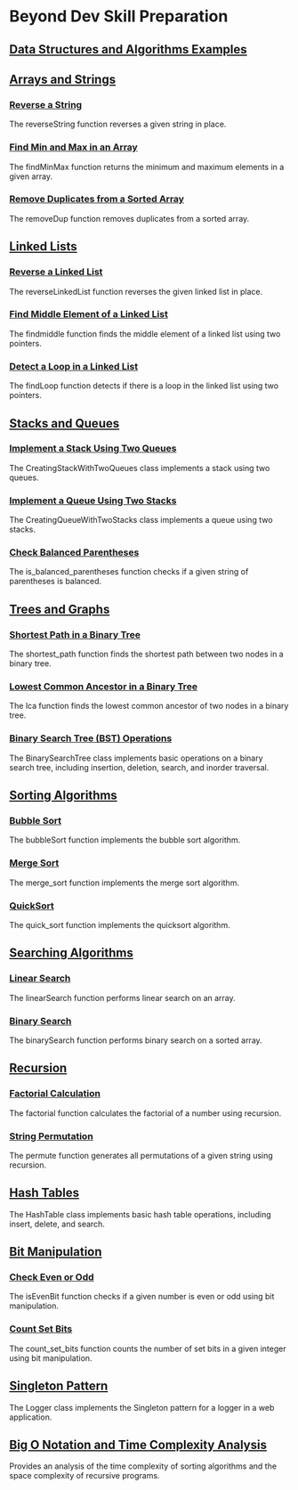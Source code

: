 <h1>Beyond Dev Skill Preparation</h1>

<u><b><h2>Data Structures and Algorithms Examples</h2></b></u>

<u><b><h2>Arrays and Strings</h2></b></u>

<u><b><h3>Reverse a String</h3></b></u>
<p>The reverseString function reverses a given string in place.</p>

<u><b><h3>Find Min and Max in an Array</h3></b></u>
<p>The findMinMax function returns the minimum and maximum elements in a given array.</p>

<u><b><h3>Remove Duplicates from a Sorted Array</h3></b></u>
<p>The removeDup function removes duplicates from a sorted array.</p>

<u><b><h2>Linked Lists</h2></b></u>

<u><b><h3>Reverse a Linked List</h3></b></u>
<p>The reverseLinkedList function reverses the given linked list in place.</p>

<u><b><h3>Find Middle Element of a Linked List</h3></b></u>
<p>The findmiddle function finds the middle element of a linked list using two pointers.</p>

<u><b><h3>Detect a Loop in a Linked List</h3></b></u>
<p>The findLoop function detects if there is a loop in the linked list using two pointers.</p>

<u><b><h2>Stacks and Queues</h2></b></u>

<u><b><h3>Implement a Stack Using Two Queues</h3></b></u>
<p>The CreatingStackWithTwoQueues class implements a stack using two queues.</p>

<u><b><h3>Implement a Queue Using Two Stacks</h3></b></u>
<p>The CreatingQueueWithTwoStacks class implements a queue using two stacks.</p>

<u><b><h3>Check Balanced Parentheses</h3></b></u>
<p>The is_balanced_parentheses function checks if a given string of parentheses is balanced.</p>

<u><b><h2>Trees and Graphs</h2></b></u>

<u><b><h3>Shortest Path in a Binary Tree</h3></b></u>
<p>The shortest_path function finds the shortest path between two nodes in a binary tree.</p>

<u><b><h3>Lowest Common Ancestor in a Binary Tree</h3></b></u>
<p>The lca function finds the lowest common ancestor of two nodes in a binary tree.</p>

<u><b><h3>Binary Search Tree (BST) Operations</h3></b></u>
<p>The BinarySearchTree class implements basic operations on a binary search tree, including insertion, deletion, search, and inorder traversal.</p>

<u><b><h2>Sorting Algorithms</h2></b></u>

<u><b><h3>Bubble Sort</h3></b></u>
<p>The bubbleSort function implements the bubble sort algorithm.</p>

<u><b><h3>Merge Sort</h3></b></u>
<p>The merge_sort function implements the merge sort algorithm.</p>

<u><b><h3>QuickSort</h3></b></u>
<p>The quick_sort function implements the quicksort algorithm.</p>

<u><b><h2>Searching Algorithms</h2></b></u>

<u><b><h3>Linear Search</h3></b></u>
<p>The linearSearch function performs linear search on an array.</p>

<u><b><h3>Binary Search</h3></b></u>
<p>The binarySearch function performs binary search on a sorted array.</p>

<u><b><h2>Recursion</h2></b></u>

<u><b><h3>Factorial Calculation</h3></b></u>
<p>The factorial function calculates the factorial of a number using recursion.</p>

<u><b><h3>String Permutation</h3></b></u>
<p>The permute function generates all permutations of a given string using recursion.</p>

<u><b><h2>Hash Tables</h2></b></u>
<p>The HashTable class implements basic hash table operations, including insert, delete, and search.</p>

<u><b><h2>Bit Manipulation</h2></b></u>

<u><b><h3>Check Even or Odd</h3></b></u>
<p>The isEvenBit function checks if a given number is even or odd using bit manipulation.</p>

<u><b><h3>Count Set Bits</h3></b></u>
<p>The count_set_bits function counts the number of set bits in a given integer using bit manipulation.</p>

<u><b><h2>Singleton Pattern</h2></b></u>
<p>The Logger class implements the Singleton pattern for a logger in a web application.</p>

<u><b><h2>Big O Notation and Time Complexity Analysis</h2></b></u>
<p>Provides an analysis of the time complexity of sorting algorithms and the space complexity of recursive programs.</p>
